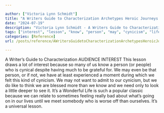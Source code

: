 ```yaml
---

author: ["Victoria Lynn Schmidt"]
title: "A Writers Guide to Characterization Archetypes Heroic Journeys and Other Elements of Dynamic Character Development - part0014_split_009.html"
date: "2024-07-19"
description: "Victoria Lynn Schmidt - A Writers Guide to Characterization Archetypes Heroic Journeys and Other Elements of Dynamic Character Development"
tags: ["interest", "lesson", "know", "person", "may", "cynicism", "life", "writer", "guide", "characterization", "audience", "draw", "lot", "many", "u", "people", "cynical", "despite", "much", "grateful", "even", "least", "experienced", "moment", "felt"]
categories: [Reference]
url: /posts/reference/AWritersGuidetoCharacterizationArchetypesHeroicJourneysandOtherElementsofDynamicCharacterDevelopment-part0014split009html

---
```



A Writer’s Guide to Characterization
AUDIENCE INTEREST
This lesson draws a lot of interest because so many of us know a person (or people) who is cynical despite having much to be grateful for. We may even be that person, or if not, we have at least experienced a moment during which we felt this kind of cynicism. We may not want to admit to our cynicism, but we do like to think we are blessed more than we know and we need only to look a little deeper to see it.
It’s a Wonderful Life is such a popular classic because we can relate to sometimes feeling really bad about what’s going on in our lives until we meet somebody who is worse off than ourselves. It’s a universal lesson.
